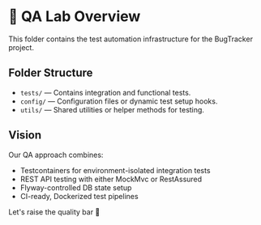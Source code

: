 # 🧪 QA Lab Overview

This folder contains the test automation infrastructure for the BugTracker project.

## Folder Structure

- `tests/` — Contains integration and functional tests.
- `config/` — Configuration files or dynamic test setup hooks.
- `utils/` — Shared utilities or helper methods for testing.

## Vision

Our QA approach combines:
- Testcontainers for environment-isolated integration tests
- REST API testing with either MockMvc or RestAssured
- Flyway-controlled DB state setup
- CI-ready, Dockerized test pipelines

Let's raise the quality bar 🚀
